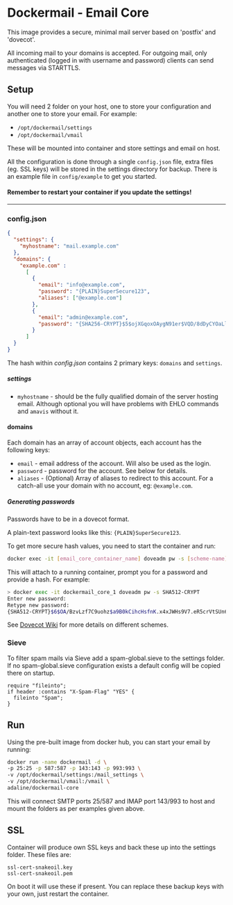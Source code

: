 Dockermail - Email Core
==========
This image provides a secure, minimal mail server based on 'postfix' and 'dovecot'.

All incoming mail to your domains is accepted.
For outgoing mail, only authenticated (logged in with username and password) clients can send messages via STARTTLS.

## Setup
You will need 2 folder on your host, one to store your configuration and another one to store your email. For example:
  * `/opt/dockermail/settings`
  * `/opt/dockermail/vmail`

These will be mounted into container and store settings and email on host.

All the configuration is done through a single `config.json` file, extra files (eg. SSL keys) will be stored in the settings directory for backup.
There is an example file in `config/example` to get you started.

#### Remember to restart your container if you update the settings!
---
### config.json
```json
{
  "settings": {
    "myhostname": "mail.example.com"
  },
  "domains": {
    "example.com" :
      [
        {
          "email": "info@example.com",
          "password": "{PLAIN}SuperSecure123",
          "aliases": ["@example.com"]
        },
        {
          "email": "admin@example.com",
          "password": "{SHA256-CRYPT}$5$ojXGqoxOAygN91er$VQD/8dDyCYOaLl2yLJlRFXgl.NSrB3seZGXBRMdZAr6"
        }
      ]
  }
}

```
The hash within *config.json* contains 2 primary keys: `domains` and `settings`.

##### settings
* `myhostname` - should be the fully qualified domain of the server hosting email. Although optional you will have problems with EHLO commands and `amavis` without it.

#### domains
Each domain has an array of account objects, each account has the following keys:
* `email` - email address of the account. Will also be used as the login.
* `password` - password for the account. See below for details.
* `aliases` - (Optional) Array of aliases to redirect to this account. For a catch-all use your domain with no account, eg: `@example.com`.

##### Generating passwords
Passwords have to be in a dovecot format.

A plain-text password looks like this: `{PLAIN}SuperSecure123`.

To get more secure hash values, you need to start the container and run:
```bash
docker exec -it [email_core_container_name] doveadm pw -s [scheme-name]
```
This will attach to a running container, prompt you for a password and provide a hash. For example:
```bash
> docker exec -it dockermail_core_1 doveadm pw -s SHA512-CRYPT
Enter new password:
Retype new password:
{SHA512-CRYPT}$6$OA/BzvLzf7C9uohz$a9B0kCihcHsfnK.x4xJWHs9V7.eR5crVtSUn6hoe6p03oea34.uxkozRUw7RYu13z26xNniY3M1kZu4CgSVaB/
```
See [Dovecot Wiki](http://wiki.dovecot.org/Authentication/PasswordSchemes) for more details on different schemes.

### Sieve
To filter spam mails via Sieve add a spam-global.sieve to the settings folder. If no spam-global.sieve configuration exists a default config will be copied there on startup.

```
require "fileinto";
if header :contains "X-Spam-Flag" "YES" {
  fileinto "Spam";
}
```

## Run
Using the pre-built image from docker hub, you can start your email by running:
```bash
docker run -name dockermail -d \
-p 25:25 -p 587:587 -p 143:143 -p 993:993 \
-v /opt/dockermail/settings:/mail_settings \
-v /opt/dockermail/vmail:/vmail \
adaline/dockermail-core
```
This will connect SMTP ports 25/587 and IMAP port 143/993 to host and mount the folders as per examples given above.

## SSL
Container will produce own SSL keys and back these up into the settings folder. These files are:
```
ssl-cert-snakeoil.key
ssl-cert-snakeoil.pem
```
On boot it will use these if present. You can replace these backup keys with your own, just restart the container.
